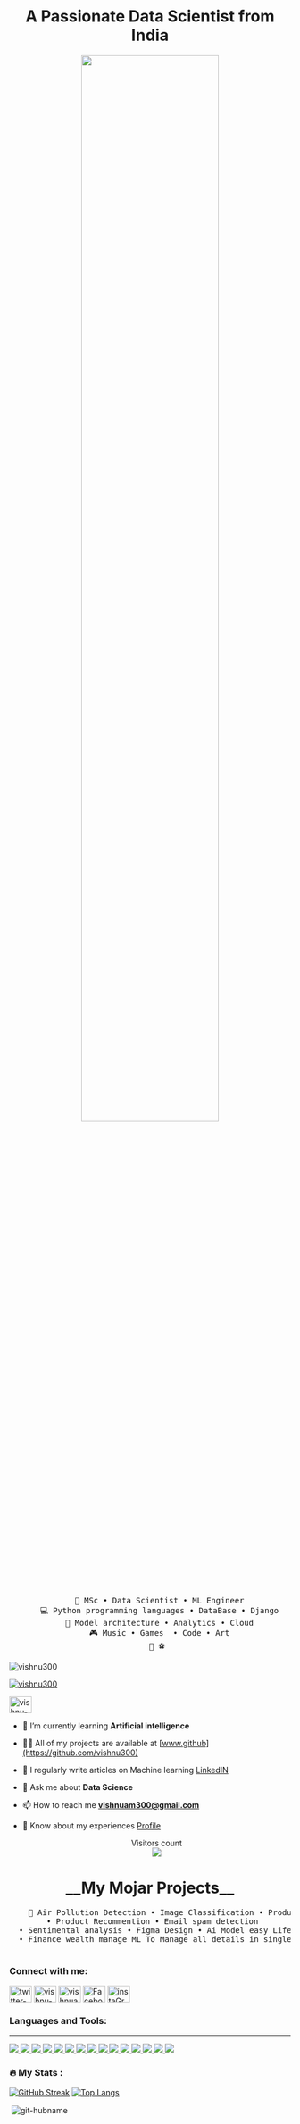 <h1 align="center">A Passionate Data Scientist from India</h1>

<div align="center">
<img src="https://readme-typing-svg.demolab.com?font=Inconsolata&weight=500&size=50&duration=4000&pause=300&color=A7A459&center=true&vCenter=true&multiline=true&repeat=false&random=false&width=1300&height=140&lines=Hi 👋, I'm Vishnu;I'm Data scientist and Machine learning specialist" width="70%" />
<br><br>
<pre>
    💼 MSc • Data Scientist • ML Engineer
    💻 Python programming languages • DataBase • Django
    📖 Model architecture • Analytics • Cloud
    🎮 Music • Games  • Code • Art
    🐾 ⚽ 
</pre>
</div>
<p align="left"> <img src="https://komarev.com/ghpvc/?username=git-hubname&label=Profile%20views&color=0e75b6&style=flat" alt="vishnu300" /> </p>

<p align="left"> <a href="https://github.com/ryo-ma/github-profile-trophy"><img src="https://github-profile-trophy.vercel.app/?username=git-hubname" alt="vishnu300" /></a> </p>

<a href="https://linkedin.com/in/linkedin-name" target="blank"><img align="center" src="https://raw.githubusercontent.com/rahuldkjain/github-profile-readme-generator/master/src/images/icons/Social/linked-in-alt.svg" alt="vishnu-am" height="30" width="40" /></a>

- 🌱 I’m currently learning **Artificial intelligence**

- 👨‍💻 All of my projects are available at [www.github](https://github.com/vishnu300)

- 📝 I regularly write articles on Machine learning [LinkedIN](https://www.linkedin.com/in/vishnu-am)

- 💬 Ask me about **Data Science**

- 📫 How to reach me **vishnuam300@gmail.com**

- 📄 Know about my experiences [Profile](https://github.com/vishnu300)

  <p align="center"> 
  Visitors count<br>
  <img src="https://profile-counter.glitch.me/vishnu300/count.svg" />
</p>
<h1 align="center">__My Mojar Projects__</h1>
<div align="center">
<pre>
    💼 Air Pollution Detection • Image Classification • Product Recommention 
  • Product Recommention • Email spam detection 
  • Sentimental analysis • Figma Design • Ai Model easy Life style Currently doing  
  • Finance wealth manage ML To Manage all details in single ML 

</pre>
</div>

<h3 align="left">Connect with me:</h3>
<p align="left">
<a href="https://twitter.com/twitter-name" target="blank"><img align="center" src="https://raw.githubusercontent.com/rahuldkjain/github-profile-readme-generator/master/src/images/icons/Social/twitter.svg" alt="twitter-name" height="30" width="40" /></a>
<a href="https://linkedin.com/in/linkedin-name" target="blank"><img align="center" src="https://raw.githubusercontent.com/rahuldkjain/github-profile-readme-generator/master/src/images/icons/Social/linked-in-alt.svg" alt="vishnu-am" height="30" width="40" /></a>
<a href="https://kaggle.com/kagglr-name" target="blank"><img align="center" src="https://raw.githubusercontent.com/rahuldkjain/github-profile-readme-generator/master/src/images/icons/Social/kaggle.svg" alt="vishnuam" height="30" width="40" /></a>
<a href="https://fb.com/fb-name" target="blank"><img align="center" src="https://raw.githubusercontent.com/rahuldkjain/github-profile-readme-generator/master/src/images/icons/Social/facebook.svg" alt="Facebook" height="30" width="40" /></a>
<a href="https://instagram.com/insta-name" target="blank"><img align="center" src="https://raw.githubusercontent.com/rahuldkjain/github-profile-readme-generator/master/src/images/icons/Social/instagram.svg" alt="instaGram" height="30" width="40" /></a>
</p>

<h3 align="left">Languages and Tools:</h3>

  <a /> 


------------------------
<p align="left">  
<a href="https://github.com/vishnu300/readme-components">
 <img  src="https://readme-components.vercel.app/api?component=logo&fill=black&logo=postgresql">  
 </a>
   <a href="https://github.com/vishnu300/readme-components">
<img  src="https://readme-components.vercel.app/api?component=logo&fill=black&logo=python">
</a>
</a>

<a href="https://github.com/vishnu300/readme-components">
<img  src="https://readme-components.vercel.app/api?component=logo&fill=black&logo=sass&svgfill=cd6799">
</a>
<a href="https://github.com/vishnu300/readme-components">
<img  src="https://readme-components.vercel.app/api?component=logo&fill=black&logo=html5&svgfill=f06629">
</a>
<a href="https://github.com/vishnu300/readme-components">
<img  src="https://readme-components.vercel.app/api?component=logo&fill=black&logo=tensorflow">
</a>
<a href="https://github.com/vishnu300/readme-components">
<img  src="https://readme-components.vercel.app/api?component=logo&fill=black&logo=CSS3&svgfill=028dd1">
</a>
<a href="https://github.com/vishnu300/readme-components">
<img  src="https://readme-components.vercel.app/api?component=logo&fill=black&logo=github">
</a>
<a href="https://github.com/vishnu300/readme-components">
<img  src="https://readme-components.vercel.app/api?component=logo&fill=black&logo=figma">
</a>
<a href="https://github.com/vishnu300/readme-components">
<img  src="https://readme-components.vercel.app/api?component=logo&fill=black&logo=Hadoop">
</a>
<a href="https://github.com/vishnu300/readme-components">
<img  src="https://readme-components.vercel.app/api?component=logo&fill=black&logo=bootstrap">
</a>
<a href="https://github.com/vishnu300/readme-components">
<img  src="https://readme-components.vercel.app/api?component=logo&fill=black&logo=Django">
</a>
<a href="https://github.com/vishnu300/readme-components">
<img  src="https://readme-components.vercel.app/api?component=logo&fill=black&logo=Mssql">
</a>
<a href="https://github.com/vishnu300/readme-components">
<img  src="https://readme-components.vercel.app/api?component=logo&fill=black&logo=Cloud">
</a>
<a href="https://github.com/vishnu300/readme-components">
<img  src="https://readme-components.vercel.app/api?component=logo&fill=black&logo=git">
</a>
<a href="https://github.com/vishnu300/readme-components">
<img  src="https://readme-components.vercel.app/api?component=logo&fill=black&logo=Sklearn">
</a>

</p>



### :fire: My Stats :
[![GitHub Streak](https://streak-stats.demolab.com/?user=vishnu300&theme=highcontrast)](https://git.io/streak-stats)
[![Top Langs](https://github-readme-stats.vercel.app/api/top-langs/?username=vishnu300&layout=compact&theme=vision-friendly-dark)](https://github.com/anuraghazra/github-readme-stats)


<p>&nbsp;<img align="center" src="https://github-readme-stats.vercel.app/api?username=vishnu300&show_icons=true&locale=en" alt="git-hubname" /></p>


